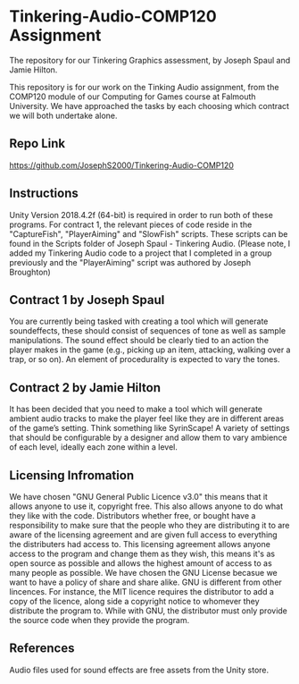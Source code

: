 # Tinkering-Audio-COMP120 Assignment
The repository for our Tinkering Graphics assessment, by Joseph Spaul and Jamie Hilton.

This repository is for our work on the Tinking Audio assignment, from the COMP120 module of our Computing for Games course at Falmouth University. We have approached the tasks by each choosing which contract we will both undertake alone.

## Repo Link
https://github.com/JosephS2000/Tinkering-Audio-COMP120

## Instructions

Unity Version 2018.4.2f (64-bit) is required in order to run both of these programs.
For contract 1, the relevant pieces of code reside in the "CaptureFish", "PlayerAiming" and "SlowFish" scripts. These scripts can be found in the Scripts folder of Joseph Spaul - Tinkering Audio. (Please note, I added my Tinkering Audio code to a project that I completed in a group previously and the "PlayerAiming" script was authored by Joseph Broughton)

## Contract 1 by Joseph Spaul

You are currently being tasked with creating a tool which will generate soundeffects, these should consist of sequences of tone as well as sample manipulations. The sound effect should be clearly tied to an action the player makes in the game (e.g., picking up an item, attacking, walking over a trap, or so on). An element of procedurality is expected to vary the tones.

## Contract 2 by Jamie Hilton

It has been decided that you need to make a tool which will generate ambient audio tracks to make the player feel like they are in different areas of the game’s setting. Think something like SyrinScape! A variety of settings that should be configurable by a designer and allow them to vary ambience of each level, ideally each zone within a level.

## Licensing Infromation 
We have chosen "GNU General Public Licence v3.0" this means that it allows anyone to use it, copyright free. This also allows anyone to do what they like with the code. Distributors whether free, or bought have a responsibility to make sure that the people who they are distributing it to are aware of the licensing agreement and are given full access to everything the distributers had access to. This licensing agreement allows anyone access to the program and change them as they wish, this means it's as open source as possible and allows the highest amount of access to as many people as possible. We have chosen the GNU License becasue we want to have a policy of share and share alike. GNU is different from other lincences. For instance, the MIT licence  requires the distributor to add a copy of the licence, along side a copyright notice to whomever they distribute the program to. While with GNU, the distributor must only provide the source code when they provide the program.

## References 
Audio files used for sound effects are free assets from the Unity store.
